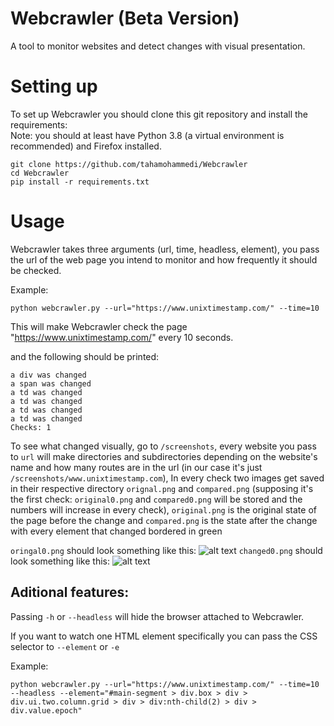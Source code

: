 # Webcrawler (Beta Version)
A tool to monitor websites and detect changes with visual presentation.

# Setting up
  To set up Webcrawler you should clone this git repository and install the requirements:  
Note: you should at least have Python 3.8 (a virtual environment is recommended) and Firefox installed.

```
git clone https://github.com/tahamohammedi/Webcrawler
cd Webcrawler
pip install -r requirements.txt
```

# Usage 

Webcrawler takes three arguments (url, time, headless, element), you pass the url of the web page you intend to monitor and how frequently it should be checked.

Example:
```
python webcrawler.py --url="https://www.unixtimestamp.com/" --time=10
```
This will make Webcrawler check the page "https://www.unixtimestamp.com/" every 10 seconds.

and the following should be printed:
```
a div was changed
a span was changed
a td was changed
a td was changed
a td was changed
a td was changed
Checks: 1
```
  To see what changed visually, go to ```/screenshots```, every website you pass to ```url``` will make directories and subdirectories depending on the website's name and how many routes are in the url (in our case it's just ```/screenshots/www.unixtimestamp.com```), In every check two images get saved in their respective directory ```orignal.png``` and ```compared.png``` (supposing it's the first check: ```original0.png``` and ```compared0.png``` will be stored and the numbers will increase in every check), ```original.png``` is the original state of the page before the change and ```compared.png``` is the state after the change with every element that changed bordered in green

```oringal0.png``` should look something like this:
![alt text](/doc/original1.png "original.png")
```changed0.png``` should look something like this:
![alt text](/doc/compared1.png "compared1.png")


## Aditional features:
Passing ```-h``` or ```--headless``` will hide the browser attached to Webcrawler.

If you want to watch one HTML element specifically you can pass the CSS selector to ```--element``` or ```-e```

Example: 
```
python webcrawler.py --url="https://www.unixtimestamp.com/" --time=10 --headless --element="#main-segment > div.box > div > div.ui.two.column.grid > div > div:nth-child(2) > div > div.value.epoch"
```

